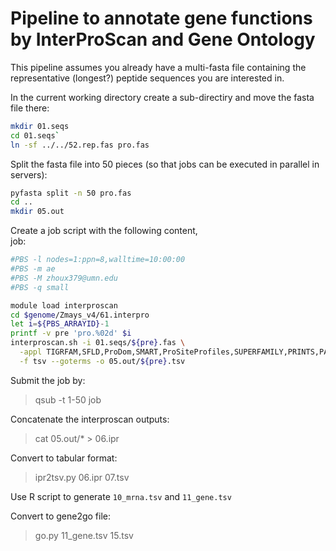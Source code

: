 # Pipeline to annotate gene functions by InterProScan and Gene Ontology

This pipeline assumes you already have a multi-fasta file containing the 
representative (longest?) peptide sequences you are interested in.

In the current working directory create a sub-directiry and move the fasta
file there:  
```bash
mkdir 01.seqs
cd 01.seqs` 
ln -sf ../../52.rep.fas pro.fas
```

Split the fasta file into 50 pieces (so that jobs can be executed in parallel 
in servers):
```bash
pyfasta split -n 50 pro.fas
cd ..
mkdir 05.out
```

Create a job script with the following content,  
job:
```bash
#PBS -l nodes=1:ppn=8,walltime=10:00:00
#PBS -m ae
#PBS -M zhoux379@umn.edu
#PBS -q small

module load interproscan
cd $genome/Zmays_v4/61.interpro
let i=${PBS_ARRAYID}-1
printf -v pre 'pro.%02d' $i
interproscan.sh -i 01.seqs/${pre}.fas \
  -appl TIGRFAM,SFLD,ProDom,SMART,ProSiteProfiles,SUPERFAMILY,PRINTS,PANTHER,Pfam,Coils,MobiDBLite \
  -f tsv --goterms -o 05.out/${pre}.tsv
```

Submit the job by:
> qsub -t 1-50 job

Concatenate the interproscan outputs:
> cat 05.out/* > 06.ipr

Convert to tabular format:
> ipr2tsv.py 06.ipr 07.tsv

Use R script to generate `10_mrna.tsv` and `11_gene.tsv`

Convert to gene2go file:
> go.py 11_gene.tsv 15.tsv
